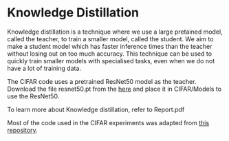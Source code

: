 # Knowledge Distillation
Knowledge distillation is a technique where we use a large pretained model, called the teacher, to train a smaller model, called the student. We aim to make a student model which has faster inference times than the teacher without losing out on too much accuracy. This technique can be used to quickly train smaller models with specialised tasks, even when we do not have a lot of training data.

The CIFAR code uses a pretrained ResNet50 model as the teacher. Download the file resnet50.pt from the [here](https://drive.google.com/drive/folders/196Kj-J8N4xqRb66OuJ5eSmqF0axfGK6W?usp=drive_link) and place it in CIFAR/Models to use the ResNet50.


To learn more about Knowledge distillation, refer to Report.pdf

Most of the code used in the CIFAR experiments was adapted from [this repository](https://github.com/wangyz1608/knowledge-distillation-via-nd).
